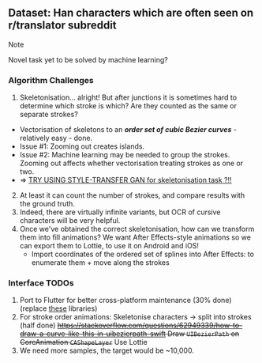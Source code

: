 ## Dataset: Han characters which are often seen on r/translator subreddit
> [!NOTE]
> Novel task yet to be solved by machine learning?
### Algorithm Challenges
1. Skeletonisation... alright! But after junctions it is sometimes hard to determine which stroke is which? Are they counted as the same or separate strokes?
  * Vectorisation of skeletons to an ***order set of cubic Bezier curves*** - relatively easy - done.
  * Issue #1: Zooming out creates islands.
  * Issue #2: Machine learning may be needed to group the strokes. Zooming out affects whether vectorisation treating strokes as one or two.
  * => <ins>TRY USING STYLE-TRANSFER GAN for skeletonisation task ?!!</ins>
2. At least it can count the number of strokes, and compare results with the ground truth.
3. Indeed, there are virtually infinite variants, but OCR of cursive characters will be very helpful.
4. Once we've obtained the correct skeletonisation, how can we transform them into fill animations? We want After Effects-style animations so we can export them to Lottie, to use it on Android and iOS!
   * Import coordinates of the ordered set of splines into After Effects: to enumerate them + move along the strokes

### Interface TODOs
1. Port to Flutter for better cross-platform maintenance (30% done) (replace [these](Calligraphy%20Dictionary/Podfile) libraries)
2. For stroke order animations: Skeletonise characters -> split into strokes (half done) ~~https://stackoverflow.com/questions/62949339/how-to-draw-a-curve-like-this-in-uibezierpath-swift Draw `UIBezierPath` on CoreAnimation `CAShapeLayer`~~ Use Lottie
3. We need more samples, the target would be ~10,000.
